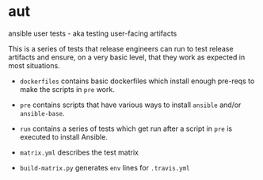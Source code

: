 # aut

ansible user tests - aka testing user-facing artifacts

This is a series of tests that release engineers can run to test release
artifacts and ensure, on a very basic level, that they work as expected in
most situations.

* `dockerfiles` contains basic dockerfiles which install enough pre-reqs to
  make the scripts in `pre` work.

* `pre` contains scripts that have various ways to install `ansible` and/or
  `ansible-base`.

* `run` contains a series of tests which get run after a script in `pre` is
  executed to install Ansible.

* `matrix.yml` describes the test matrix

* `build-matrix.py` generates `env` lines for `.travis.yml`
